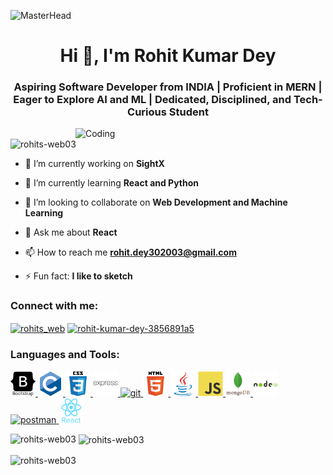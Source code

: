 ![MasterHead](https://i.pinimg.com/originals/0c/01/a7/0c01a73fc25f935e241bb25bc8950141.gif)
<h1 align="center">Hi 👋, I'm Rohit Kumar Dey</h1>
<h3 align="center"> Aspiring Software Developer from INDIA | Proficient in MERN | Eager to Explore AI and ML | Dedicated, Disciplined, and Tech-Curious Student</h3>
<img align="right" alt="Coding" width="400" src="https://i.pinimg.com/originals/cd/59/d6/cd59d626dc86397fe45080e6e9c7027d.gif">


<p align="left"> <img src="https://komarev.com/ghpvc/?username=rohits-web03&label=Profile%20views&color=0e75b6&style=flat" alt="rohits-web03" /> </p>

- 🔭 I’m currently working on **SightX**

- 🌱 I’m currently learning **React and Python**

- 👯 I’m looking to collaborate on **Web Development and Machine Learning**

- 💬 Ask me about **React**

- 📫 How to reach me **rohit.dey302003@gmail.com**

- ⚡ Fun fact: **I like to sketch**

<h3 align="left">Connect with me:</h3>
<p align="left">
<a href="https://twitter.com/rohits_web" target="blank"><img align="center" src="https://raw.githubusercontent.com/rahuldkjain/github-profile-readme-generator/master/src/images/icons/Social/twitter.svg" alt="rohits_web" height="30" width="40" /></a>
<a href="https://linkedin.com/in/rohit-kumar-dey-3856891a5" target="blank"><img align="center" src="https://raw.githubusercontent.com/rahuldkjain/github-profile-readme-generator/master/src/images/icons/Social/linked-in-alt.svg" alt="rohit-kumar-dey-3856891a5" height="30" width="40" /></a>
</p>

<h3 align="left">Languages and Tools:</h3>
<p align="left"> <a href="https://getbootstrap.com" target="_blank" rel="noreferrer"> <img src="https://raw.githubusercontent.com/devicons/devicon/master/icons/bootstrap/bootstrap-plain-wordmark.svg" alt="bootstrap" width="40" height="40"/> </a> <a href="https://www.cprogramming.com/" target="_blank" rel="noreferrer"> <img src="https://raw.githubusercontent.com/devicons/devicon/master/icons/c/c-original.svg" alt="c" width="40" height="40"/> </a> <a href="https://www.w3schools.com/css/" target="_blank" rel="noreferrer"> <img src="https://raw.githubusercontent.com/devicons/devicon/master/icons/css3/css3-original-wordmark.svg" alt="css3" width="40" height="40"/> </a> <a href="https://expressjs.com" target="_blank" rel="noreferrer"> <img src="https://raw.githubusercontent.com/devicons/devicon/master/icons/express/express-original-wordmark.svg" alt="express" width="40" height="40"/> </a> <a href="https://git-scm.com/" target="_blank" rel="noreferrer"> <img src="https://www.vectorlogo.zone/logos/git-scm/git-scm-icon.svg" alt="git" width="40" height="40"/> </a> <a href="https://www.w3.org/html/" target="_blank" rel="noreferrer"> <img src="https://raw.githubusercontent.com/devicons/devicon/master/icons/html5/html5-original-wordmark.svg" alt="html5" width="40" height="40"/> </a> <a href="https://www.java.com" target="_blank" rel="noreferrer"> <img src="https://raw.githubusercontent.com/devicons/devicon/master/icons/java/java-original.svg" alt="java" width="40" height="40"/> </a> <a href="https://developer.mozilla.org/en-US/docs/Web/JavaScript" target="_blank" rel="noreferrer"> <img src="https://raw.githubusercontent.com/devicons/devicon/master/icons/javascript/javascript-original.svg" alt="javascript" width="40" height="40"/> </a> <a href="https://www.mongodb.com/" target="_blank" rel="noreferrer"> <img src="https://raw.githubusercontent.com/devicons/devicon/master/icons/mongodb/mongodb-original-wordmark.svg" alt="mongodb" width="40" height="40"/> </a> <a href="https://nodejs.org" target="_blank" rel="noreferrer"> <img src="https://raw.githubusercontent.com/devicons/devicon/master/icons/nodejs/nodejs-original-wordmark.svg" alt="nodejs" width="40" height="40"/> </a> <a href="https://postman.com" target="_blank" rel="noreferrer"> <img src="https://www.vectorlogo.zone/logos/getpostman/getpostman-icon.svg" alt="postman" width="40" height="40"/> </a> <a href="https://reactjs.org/" target="_blank" rel="noreferrer"> <img src="https://raw.githubusercontent.com/devicons/devicon/master/icons/react/react-original-wordmark.svg" alt="react" width="40" height="40"/> </a> </p>

<p><img align="left" src="https://github-readme-stats.vercel.app/api/top-langs?username=rohits-web03&show_icons=true&locale=en&layout=compact" alt="rohits-web03" /></p>

<p>&nbsp;<img align="center" src="https://github-readme-stats.vercel.app/api?username=rohits-web03&show_icons=true&locale=en" alt="rohits-web03" /></p>

<p><img align="center" src="https://github-readme-streak-stats.herokuapp.com/?user=rohits-web03&" alt="rohits-web03" /></p>
